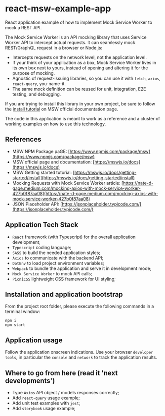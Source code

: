 # react-msw-example-app

React application example of how to implement Mock Service Worker to mock a REST API.

The Mock Service Worker is an API mocking library that uses Service Worker API to intercept actual requests. It can seamlessly mock REST/GraphQL request in a browser or Node.js:

- Intercepts requests on the network level, not the application level.
- If your think of your application as a box, Mock Service Worker lives in its own box next to yours, instead of opening and altering it for the purpose of mocking.
- Agnostic of request-issuing libraries, so you can use it with `fetch`, `axios`, `react-query`, you-name-it.
- The same mock definition can be reused for unit, integration, E2E testing, and debugging.

If you are trying to install this library in your own project, be sure to follow the [install tutorial](https://mswjs.io/docs/getting-started/install) on MSW official documentation page.

The code in this application is meant to work as a reference and a cluster of working examples on how to use this technology.

## References

- MSW NPM Package paGE: [https://www.npmjs.com/package/msw](https://www.npmjs.com/package/msw)
- MSW official page and documentation: [https://mswjs.io/docs](https://mswjs.io/docs)
- MSW Getting started tutorial: [https://mswjs.io/docs/getting-started/install](https://mswjs.io/docs/getting-started/install)
- Mocking Requests with Mock Service Worker article: [https://nate-d-gage.medium.com/mocking-axios-with-mock-service-worker-427b0f87aa08](https://nate-d-gage.medium.com/mocking-axios-with-mock-service-worker-427b0f87aa08)
- JSON Placeholder API: [https://jsonplaceholder.typicode.com/](https://jsonplaceholder.typicode.com/)

## Application Tech Stack

- `React` framework (with Typescript) for the overall application development;
- `Typescript` coding language;
- `SASS` to build the needed application styles;
- `Axios` to communicate with the backend API;
- `DotEnv` to load project environment variables;
- `Webpack` to bundle the application and serve it in development mode;
- `Mock Service Worker` to mock API calls;
- `PicniCSS` lightweight CSS framework for UI styling;

## Installation and application bootstrap

From the project root folder, please execute the following commands in a terminal window:

```
npm i
npm start
```

## Application usage

Follow the application onscreen indications. Use your browser `developer tools`, in particular the `console` and `network` to track the application results.

## Where to go from here (read it 'next developments')

- Type `Axios` API object / models responses correctly;
- Add `react-query` usage example;
- Add unit test examples with `jest`;
- Add `storybook` usage example;
